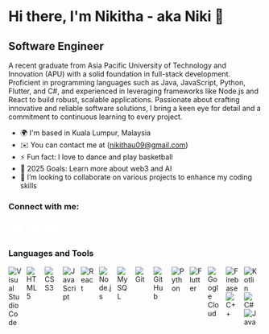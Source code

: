 # Hi there, I'm Nikitha - aka Niki 👋 

## Software Engineer 

A recent graduate from Asia Pacific University of Technology and Innovation (APU) with a solid foundation in full-stack development. Proficient in programming languages such as Java, JavaScript, Python, Flutter, and C#, and experienced in leveraging frameworks like Node.js and React to build robust, scalable applications. Passionate about crafting innovative and reliable software solutions, I bring a keen eye for detail and a commitment to continuous learning to every project.


- 🌍  I'm based in Kuala Lumpur, Malaysia
- ✉️  You can contact me at (nikithau09@gmail.com)
- ⚡ Fun fact: I love to dance and play basketball
- 🥅 2025 Goals: Learn more about web3 and AI
- 💞️ I’m looking to collaborate on various projects to enhance my coding skills


<!-- Connect with me -->
### Connect with me:

<a href="https://www.linkedin.com/in/yourusername">
  <img align="left" alt="LinkedIn" width="26px"
    src="./img/linkedin-dark.svg"
    style="padding-right:10px;" />
</a>
<a href="https://www.instagram.com/yourusername">
  <img align="left" alt="Instagram" width="26px"
    src="./img/instagram-dark.svg"
    style="padding-right:10px;" />
</a>
<a href="https://discord.gg/yourserver">
  <img align="left" alt="Discord" width="26px"
    src="./img/discord.png"
    style="padding-right:10px;" />
</a>

<br /><br />

### Languages and Tools

<a href="https://code.visualstudio.com/">
  <img align="left" alt="Visual Studio Code" width="26px"
    src="https://cdn.jsdelivr.net/gh/devicons/devicon/icons/vscode/vscode-original.svg"
    style="padding-right:10px;" />
</a>
<a href="https://developer.mozilla.org/en-US/docs/Web/HTML">
  <img align="left" alt="HTML5" width="26px"
    src="https://cdn.jsdelivr.net/gh/devicons/devicon/icons/html5/html5-original.svg"
    style="padding-right:10px;" />
</a>
<a href="https://developer.mozilla.org/en-US/docs/Web/CSS">
  <img align="left" alt="CSS3" width="26px"
    src="https://cdn.jsdelivr.net/gh/devicons/devicon/icons/css3/css3-original.svg"
    style="padding-right:10px;" />
</a>
<a href="https://developer.mozilla.org/en-US/docs/Web/JavaScript">
  <img align="left" alt="JavaScript" width="26px"
    src="https://cdn.jsdelivr.net/gh/devicons/devicon/icons/javascript/javascript-original.svg"
    style="padding-right:10px;" />
</a>
<a href="https://reactjs.org/">
  <img align="left" alt="React" width="26px"
    src="https://cdn.jsdelivr.net/gh/devicons/devicon/icons/react/react-original.svg"
    style="padding-right:10px;" />
</a>
<a href="https://nodejs.org/">
  <img align="left" alt="Node.js" width="26px"
    src="https://cdn.jsdelivr.net/gh/devicons/devicon/icons/nodejs/nodejs-original.svg"
    style="padding-right:10px;" />
</a>
<a href="https://www.mysql.com/">
  <img align="left" alt="MySQL" width="26px"
    src="https://cdn.jsdelivr.net/gh/devicons/devicon/icons/mysql/mysql-original.svg"
    style="padding-right:10px;" />
</a>
<a href="https://git-scm.com/">
  <img align="left" alt="Git" width="26px"
    src="https://cdn.jsdelivr.net/gh/devicons/devicon/icons/git/git-original.svg"
    style="padding-right:10px;" />
</a>
<a href="https://github.com/yourusername">
  <img align="left" alt="GitHub" width="26px"
    src="https://user-images.githubusercontent.com/3369400/139447912-e0f43f33-6d9f-45f8-be46-2df5bbc91289.png"
    class="gh-dark-mode-only"
    style="padding-right:10px;" />
</a>
<a href="https://www.python.org/">
  <img align="left" alt="Python" width="26px"
    src="https://cdn.jsdelivr.net/gh/devicons/devicon/icons/python/python-original.svg"
    style="padding-right:10px;" />
</a>
<a href="https://flutter.dev/">
  <img align="left" alt="Flutter" width="26px"
    src="https://cdn.jsdelivr.net/gh/devicons/devicon/icons/flutter/flutter-original.svg"
    style="padding-right:10px;" />
</a>
<a href="https://cloud.google.com/">
  <img align="left" alt="Google Cloud" width="26px"
    src="https://cdn.jsdelivr.net/gh/devicons/devicon/icons/googlecloud/googlecloud-original.svg"
    style="padding-right:10px;" />
</a>
<a href="https://firebase.google.com/">
  <img align="left" alt="Firebase" width="26px"
    src="https://cdn.jsdelivr.net/gh/devicons/devicon/icons/firebase/firebase-plain.svg"
    style="padding-right:10px;" />
</a>
<a href="https://kotlinlang.org/">
  <img align="left" alt="Kotlin" width="26px"
    src="https://cdn.jsdelivr.net/gh/devicons/devicon/icons/kotlin/kotlin-original.svg"
    style="padding-right:10px;" />
</a>
<a href="https://isocpp.org/">
  <img align="left" alt="C++" width="26px"
    src="https://cdn.jsdelivr.net/gh/devicons/devicon/icons/cplusplus/cplusplus-original.svg"
    style="padding-right:10px;" />
</a>
<a href="https://docs.microsoft.com/dotnet/csharp/">
  <img align="left" alt="C#" width="26px"
    src="https://cdn.jsdelivr.net/gh/devicons/devicon/icons/csharp/csharp-original.svg"
    style="padding-right:10px;" />
</a>
<a href="https://www.java.com/">
  <img align="left" alt="Java" width="26px"
    src="https://cdn.jsdelivr.net/gh/devicons/devicon/icons/java/java-original.svg"
    style="padding-right:10px;" />
</a>

<br /><br />



<!---
NikithaUpadhya/NikithaUpadhya is a ✨ special ✨ repository because its `README.md` (this file) appears on your GitHub profile.
You can click the Preview link to take a look at your changes.
--->
